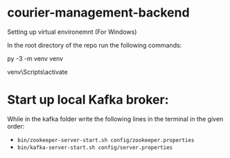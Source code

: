 # courier-management-backend 

 Setting up virtual environemnt (For Windows)
 
 In the root directory of the repo run the following commands:
 
 py -3 -m venv venv
 
 venv\Scripts\activate

# Start up local Kafka broker:

While in the kafka folder write the following lines in the terminal in the given order:
- ```bin/zookeeper-server-start.sh config/zookeeper.properties```
- ```bin/kafka-server-start.sh config/server.properties```